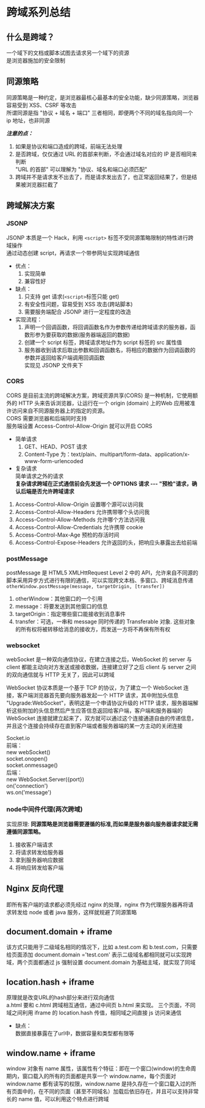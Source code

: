 # 跨域系列总结  
## 什么是跨域？  
  一个域下的文档或脚本试图去请求另一个域下的资源  
  是浏览器施加的安全限制  
## 同源策略  
  同源策略是一种约定，是浏览器最核心最基本的安全功能，缺少同源策略，浏览器容易受到 XSS、CSRF 等攻击  
  所谓同源是指 "协议 + 域名 + 端口" 三者相同，即便两个不同的域名指向同一个 ip 地址，也非同源  

***注意的点：***  
1. 如果是协议和端口造成的跨域，前端无法处理  
2. 是否跨域，仅仅通过 URL 的首部来判断，不会通过域名对应的 IP 是否相同来判断  
  "URL 的首部" 可以理解为 "协议、域名和端口必须匹配"  
3. 跨域并不是请求发不出去了，而是请求发出去了，也正常返回结果了，但是结果被浏览器拦截了  

## 跨域解决方案  

### JSONP  
  JSONP 本质是一个 Hack，利用 `<script>` 标签不受同源策略限制的特性进行跨域操作  
  通过动态创建 script，再请求一个带参网址实现跨域通信  
  - 优点：  
    1. 实现简单  
    2. 兼容性好  
  - 缺点：  
    1. 只支持 get 请求(`<script>`标签只能 get)  
    2. 有安全性问题，容易受到 XSS 攻击(跨站脚本)  
    3. 需要服务端配合 JSONP 进行一定程度的改造  
  - 实现流程：  
    1. 声明一个回调函数，将回调函数名作为参数传递给跨域请求的服务器，函数形参为要获取的数据(服务器端返回的数据)  
    2. 创建一个 script 标签，跨域请求地址作为 script 标签的 src 属性值  
    3. 服务器收到请求后取出参数和回调函数名，将相应的数据作为回调函数的参数并返回给客户端调用回调函数  
    实现见 JSONP 文件夹下  

### CORS  
  CORS 是目前主流的跨域解决方案，跨域资源共享(CORS) 是一种机制，它使用额外的 HTTP 头来告诉浏览器，让运行在一个 origin (domain) 上的Web 应用被准许访问来自不同源服务器上的指定的资源。  
  CORS 需要浏览器和后端同时支持  
  服务端设置 Access-Control-Allow-Origin 就可以开启 CORS  
  - 简单请求  
    1. GET、HEAD、POST 请求  
    2. Content-Type 为：text/plain、multipart/form-data、application/x-www-form-urlencoded  
  - 复杂请求  
    简单请求之外的请求  
  **复杂请求跨域在正式通信前会先发送一个 OPTIONS 请求 --- "预检"请求，确认后端是否允许跨域请求**  
  1. Access-Control-Allow-Origin 设置哪个源可以访问我  
  2. Access-Control-Allow-Headers 允许携带哪个头访问我  
  3. Access-Control-Allow-Methods 允许哪个方法访问我  
  4. Access-Control-Allow-Credentials 允许携带 cookie  
  5. Access-Control-Max-Age 预检的存活时间  
  6. Access-Control-Expose-Headers 允许返回的头，把响应头暴露出去给前端  
  
### postMessage  
  postMessage 是 HTML5 XMLHttRequest Level 2 中的 API，允许来自不同源的脚本采用异步方式进行有限的通信，可以实现跨文本档、多窗口、跨域消息传递  
  `otherWindow.postMessage(message, targetOrigin, [transfer])`  
  1. otherWindow：其他窗口的一个引用  
  2. message：将要发送到其他窗口的信息  
  3. targetOrigin：指定哪些窗口能接收到消息事件  
  4. transfer：可选，一串和 message 同时传递的 Transferable 对象. 这些对象的所有权将被转移给消息的接收方，而发送一方将不再保有所有权

### websocket  
  webSocket 是一种双向通信协议，在建立连接之后，WebSocket 的 server 与 client 都能主动向对方发送或接收数据，连接建立好了之后 client 与 server 之间的双向通信就与 HTTP 无关了，因此可以跨域  

  WebSocket 协议本质是一个基于 TCP 的协议，为了建立一个 WebSocket 连接，客户端浏览器首先要向服务器发起一个 HTTP 请求，其中附加头信息 "Upgrade:WebSocket"，表明这是一个申请协议升级的 HTTP 请求，服务器端解析这些附加的头信息然后产生应答信息返回给客户端，客户端和服务器端的 WebSocket 连接就建立起来了，双方就可以通过这个连接通道自由的传递信息，并且这个连接会持续存在直到客户端或者服务器端的某一方主动的关闭连接  

  Socket.io  
  前端：  
  new webSocket()  
  socket.onopen()  
  socket.onmessage()  
  后端：  
  new WebSocket.Server({port})  
  on('connection')  
  ws.on('message')  

### node中间件代理(两次跨域)  
  实现原理: **同源策略是浏览器需要遵循的标准,而如果是服务器向服务器请求就无需遵循同源策略。**  
  1. 接收客户端请求  
  2. 将请求转发给服务器  
  3. 拿到服务器响应数据  
  4. 将响应转发给客户端  

## Nginx 反向代理  
  即所有客户端的请求都必须先经过 nginx 的处理，nginx 作为代理服务器再将请求转发给 node 或者 java 服务，这样就规避了同源策略  
  
## document.domain + iframe  
  该方式只能用于二级域名相同的情况下，比如 a.test.com 和 b.test.com，只需要给页面添加 document.domain ='test.com' 表示二级域名都相同就可以实现跨域，两个页面都通过 js 强制设置 document.domain 为基础主域，就实现了同域  

## location.hash + iframe  
  原理就是改变URL的hash部分来进行双向通信  
  a.html 要和 c.html 跨域相互通信，通过中间页 b.html 来实现。 三个页面，不同域之间利用 iframe 的 location.hash 传值，相同域之间直接 js 访问来通信  
  - 缺点：  
    数据直接暴露在了url中，数据容量和类型都有限等  

## window.name + iframe  
  window 对象有 name 属性，该属性有个特征：即在一个窗口(window)的生命周期内，窗口载入的所有的页面都是共享一个 window.name，每个页面对 window.name 都有读写的权限，window.name 是持久存在一个窗口载入过的所有页面中的，在不同的页面（甚至不同域名）加载后依旧存在，并且可以支持非常长的 name 值，可以利用这个特点进行跨域  